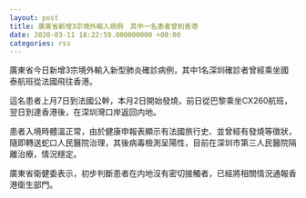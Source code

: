 ```yaml
---
layout: post
title: 廣東省新增3宗境外輸入病例　其中一名患者曾到香港
date: 2020-03-11 18:22:59.000000000 +08:00
categories: rss
---
```


廣東省今日新增3宗境外輸入新型肺炎確診病例，其中1名深圳確診者曾經乘坐國泰航班從法國飛往香港。

這名患者上月7日到法國公幹，本月2日開始發燒，前日從巴黎乘坐CX260航班，翌日到達香港後，在深圳灣口岸返回内地。

患者入境時體溫正常，由於健康申報表顯示有法國旅行史、並曾經有發燒等徵狀，隨即轉送蛇口人民醫院治理，其後病毒檢測呈陽性，目前在深圳市第三人民醫院隔離治療，情況穩定。

廣東省衛健委表示，初步判斷患者在内地沒有密切接觸者，已經將相關情況通報香港衛生部門。

